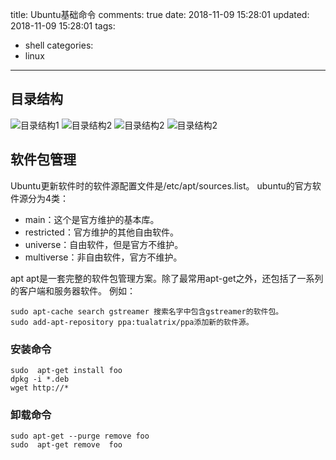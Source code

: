 title: Ubuntu基础命令
comments: true
date: 2018-11-09 15:28:01
updated: 2018-11-09 15:28:01
tags:
  - shell
categories:
  - linux
---
## 目录结构

![目录结构1](dir1.png)
![目录结构2](dir2.png)
![目录结构2](dir3.png)
![目录结构2](dir4.png)

## 软件包管理
Ubuntu更新软件时的软件源配置文件是/etc/apt/sources.list。
ubuntu的官方软件源分为4类：
 - main：这个是官方维护的基本库。
 - restricted：官方维护的其他自由软件。
 - universe：自由软件，但是官方不维护。
 - multiverse：非自由软件，官方不维护。

apt
apt是一套完整的软件包管理方案。除了最常用apt-get之外，还包括了一系列的客户端和服务器软件。
例如：
```
sudo apt-cache search gstreamer 搜索名字中包含gstreamer的软件包。
sudo add-apt-repository ppa:tualatrix/ppa添加新的软件源。
```
### 安装命令
```
sudo  apt-get install foo
dpkg -i *.deb
wget http://*
```
### 卸载命令
```
sudo apt-get --purge remove foo
sudo  apt-get remove  foo
```

